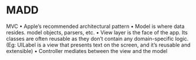 ﻿# MADD

MVC
• Apple’s recommended architectural pattern
• Model is where data resides. model objects, parsers, etc.
• View layer is the face of the app. Its classes are often reusable as they don’t contain any domain-specific logic. (Eg: UILabel is a view that presents text on the screen, and it’s reusable and extensible)
• Controller mediates between the view and the model




